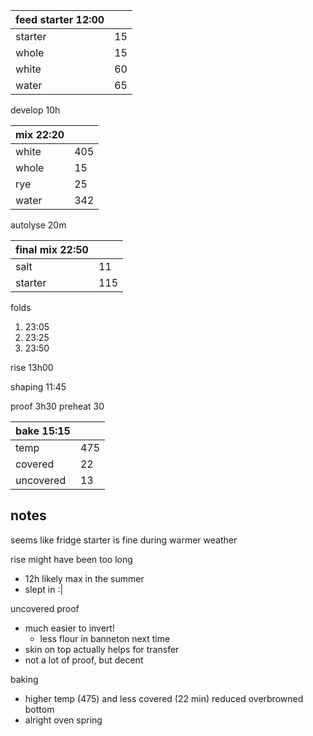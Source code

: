 | feed starter 12:00 |  |
| ----------- |:----|
| starter     | 15 |
| whole       | 15 |
| white       | 60 |
| water       | 65 |

develop 10h

| mix 22:20  | |
| ----------- |:----|
| white       | 405 |
| whole       | 15  |
| rye         | 25  |
| water       | 342 |

autolyse 20m

| final mix 22:50 | |
| ----------- |:----|
| salt        | 11  |
| starter     | 115 |

folds
1. 23:05
2. 23:25
3. 23:50

rise 13h00

shaping 11:45

proof 3h30
preheat 30

| bake 15:15 | |
| ----------- |:----|
| temp        | 475 |
| covered     |  22 |
| uncovered   |  13 |


## notes
seems like fridge starter is fine during warmer weather

rise might have been too long
- 12h likely max in the summer
- slept in :|

uncovered proof
- much easier to invert!
    - less flour in banneton next time
- skin on top actually helps for transfer
- not a lot of proof, but decent

baking
- higher temp (475) and less covered (22 min) reduced overbrowned bottom
- alright oven spring
